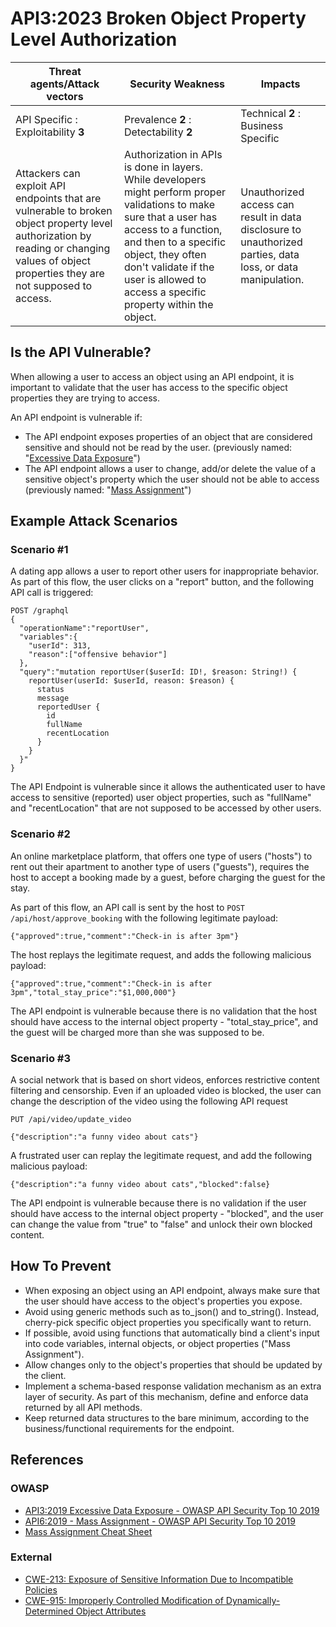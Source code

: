 API3:2023 Broken Object Property Level Authorization
====================================================

| Threat agents/Attack vectors | Security Weakness | Impacts |
| - | - | - |
| API Specific : Exploitability **3** | Prevalence **2** : Detectability **2** | Technical **2** : Business Specific |
|  Attackers can exploit API endpoints that are vulnerable to broken object property level authorization by reading or changing values of object properties they are not supposed to access. | Authorization in APIs is done in layers. While developers might perform proper validations to make sure that a user has access to a function, and then to a specific object, they often don't validate if the user is allowed to access a specific property within the object. | Unauthorized access can result in data disclosure to unauthorized parties, data loss, or data manipulation. |

## Is the API Vulnerable?

When allowing a user to access an object using an API endpoint, it is important
to validate that the user has access to the specific object properties they are
trying to access.

An API endpoint is vulnerable if:

* The API endpoint exposes properties of an object that are considered
  sensitive and should not be read by the user. (previously named: "[Excessive
  Data Exposure][1]")
* The API endpoint allows a user to change, add/or delete the value of a
  sensitive object's property which the user should not be able to access
  (previously named: "[Mass Assignment][2]")

## Example Attack Scenarios

### Scenario #1

A dating app allows a user to report other users for inappropriate behavior.
As part of this flow, the user clicks on a "report" button, and the following
API call is triggered:

```
POST /graphql
{
  "operationName":"reportUser",
  "variables":{
    "userId": 313,
    "reason":["offensive behavior"]
  },
  "query":"mutation reportUser($userId: ID!, $reason: String!) {
    reportUser(userId: $userId, reason: $reason) {
      status
      message
      reportedUser {
        id
        fullName
        recentLocation
      }
    }
  }"
}
```

The API Endpoint is vulnerable since it allows the authenticated user to have
access to sensitive (reported) user object properties, such as "fullName" and
"recentLocation" that are not supposed to be accessed by other users.

### Scenario #2

An online marketplace platform, that offers one type of users ("hosts") to rent
out their apartment to another type of users ("guests"), requires the host to
accept a booking made by a guest, before charging the guest for the stay.

As part of this flow, an API call is sent by the host to
`POST /api/host/approve_booking` with the following legitimate payload:

```
{"approved":true,"comment":"Check-in is after 3pm"}
```

The host replays the legitimate request, and adds the following malicious
payload:

```
{"approved":true,"comment":"Check-in is after 3pm","total_stay_price":"$1,000,000"}
```

The API endpoint is vulnerable because there is no validation that the host
should have access to the internal object property - "total_stay_price", and
the guest will be charged more than she was supposed to be.

### Scenario #3

A social network that is based on short videos, enforces restrictive content
filtering and censorship. Even if an uploaded video is blocked, the user can
change the description of the video using the following API request

```
PUT /api/video/update_video

{"description":"a funny video about cats"}
```

A frustrated user can replay the legitimate request, and add the following
malicious payload:

```
{"description":"a funny video about cats","blocked":false}
```

The API endpoint is vulnerable because there is no validation if the user
should have access to the internal object property - "blocked", and the user
can change the value from "true" to "false" and unlock their own blocked content.

## How To Prevent

* When exposing an object using an API endpoint, always make sure that the user
  should have access to the object's properties you expose.
* Avoid using generic methods such as to_json() and to_string(). Instead,
  cherry-pick specific object properties you specifically want to return.
* If possible, avoid using functions that automatically bind a client's input
  into code variables, internal objects, or object properties
  ("Mass Assignment").
* Allow changes only to the object's properties that should be updated by the
  client.
* Implement a schema-based response validation mechanism as an extra layer of
  security. As part of this mechanism, define and enforce data returned by all
  API methods.
* Keep returned data structures to the bare minimum, according to the
  business/functional requirements for the endpoint.

## References

### OWASP

* [API3:2019 Excessive Data Exposure - OWASP API Security Top 10 2019][1]
* [API6:2019 - Mass Assignment - OWASP API Security Top 10 2019][2]
* [Mass Assignment Cheat Sheet][3]

### External

* [CWE-213: Exposure of Sensitive Information Due to Incompatible Policies][4]
* [CWE-915: Improperly Controlled Modification of Dynamically-Determined Object Attributes][5]

[1]: https://github.com/OWASP/API-Security/blob/master/2019/en/src/0xa3-excessive-data-exposure.md
[2]: https://github.com/OWASP/API-Security/blob/master/2019/en/src/0xa6-mass-assignment.md
[3]: https://cheatsheetseries.owasp.org/cheatsheets/Mass_Assignment_Cheat_Sheet.html
[4]: https://cwe.mitre.org/data/definitions/213.html
[5]: https://cwe.mitre.org/data/definitions/915.html
